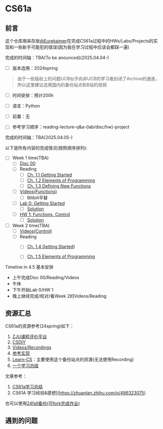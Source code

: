 # CS61a


## 前言



这个仓库用来存放[@Eurekaimer](https://github.com/Eurekaimer)在完成CS61a过程中的HWs/Labs/Projects的实现和一些新手可能犯的错误(因为我在学习过程中应该会都踩一遍)



完成的时间轴：TBA(To be anounced)(2025.04.04-)



- [ ] 版本选用：2024spring

> 由于一些版权上的问题UCB似乎向非UCB的学习者封闭了Archive的通道，所以这里建议选用国内的备份站点和B站的视频

- [ ] 时间安排：预计200h

- [ ] 语言：Python

- [ ] 前置：无

- [ ] 参考学习顺序：reading-lecture-q&a-(lab/disc/hw)-project

  

完成的时间轴：TBA(2025.04.05-)

以下是所有内容的完成情况(按照顺序排列):

- [ ] Week 1 time(TBA)
  - [ ] [Disc 00](https://www.learncs.site/docs/curriculum-resource/cs61a/cs61a_en/dis/disc00)
  - [ ] Reading
    - [ ] [Ch. 1.1 Getting Started](https://www.composingprograms.com/pages/11-getting-started.html)
    - [ ] [Ch. 1.2 Elements of Programming](https://www.composingprograms.com/pages/12-elements-of-programming.html)
    - [ ] [Ch. 1.3  Defining New Functions](https://www.composingprograms.com/pages/13-defining-new-functions.html)
  - [ ] [Videos(Functions)](https://www.youtube.com/watch?v=zYC7tKfKPtM&list=PL6BsET-8jgYULSxiV2garZ0FxbnXR08MP)
    - [ ] Bilibili平替
  - [ ] [Lab 0: Getting Started](https://www.learncs.site/docs/curriculum-resource/cs61a/cs61a_en/lab/lab00)
    - [ ] [Solution](https://www.learncs.site/docs/curriculum-resource/cs61a/cs61a_en/lab/sol-lab00)
  - [ ] [HW 1: Functions, Control](https://www.learncs.site/docs/curriculum-resource/cs61a/cs61a_en/homework/hw01)
    - [ ] [Solution](https://www.learncs.site/docs/curriculum-resource/cs61a/cs61a_en/homework/sol-hw01)

- [ ] Week 2 time(TBA)
  - [ ] [Videos(Control)](https://www.youtube.com/watch?v=IPec2A7j2bY&list=PL6BsET-8jgYVCz97Y75GRXSWbb4sTpDIR)
  - [ ] Reading
    - [ ] [Ch. 1.4 Getting Started]())
    - [ ] [Ch. 1.5 Elements of Programming]()



Timeline in 4.5 基本安排

+ 上午完成Disc 00/Reading/Videos
+ 午休
+ 下午开始Lab 0/HW 1
+ 晚上继续完成/校对/看Week 2的Videos/Reading



## 资源汇总



CS61a的资源参考(24spring)如下：
1. [ZJU课程评价平台](https://conanhujinming.github.io/comments-for-awesome-courses/%E8%AE%A1%E7%AE%97%E6%9C%BA%E5%AF%BC%E8%AE%BA/UC%20BerkeleyCS61A%E8%AE%A1%E7%AE%97%E6%9C%BA%E7%A8%8B%E5%BA%8F%E7%9A%84%E6%9E%84%E9%80%A0%E4%B8%8E%E8%A7%A3%E9%87%8A/)
2. [CSDIY](https://csdiy.wiki/%E7%BC%96%E7%A8%8B%E5%85%A5%E9%97%A8/Python/CS61A/?h=cs61a#_1)
3. [Videos/Recordings](https://www.bilibili.com/video/BV1sy411z7nA/?vd_source=483c12ed150608294868953a0c6e7078)
4. [参考实现](https://github.com/shuo-liu16/CS61A)
5. [Learn-CS](https://www.learncs.site/docs/curriculum-resource/cs61a/cs61a_en)：主要使用这个备份站点的资源(无法使用Recording)
6. [一个学习总结](https://github.com/half-dreamer/CS61A-20fa?tab=readme-ov-file)



文章参考：

1. [CS61a学习总结](https://zhuanlan.zhihu.com/p/640290712)
2. CS61A 学习经验&感想](https://zhuanlan.zhihu.com/p/486323075)



也可以使用[24fall备份(可fork完成作业)](https://github.com/InsideEmpire/CS61A-Assignments?tab=readme-ov-file#%E4%B8%AD%E6%96%87%E8%AF%B4%E6%98%8E)



## 遇到的问题



